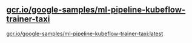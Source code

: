 
[gcr.io/google-samples/ml-pipeline-kubeflow-trainer-taxi](https://hub.docker.com/r/anjia0532/google-samples.ml-pipeline-kubeflow-trainer-taxi/tags/)
-----


[gcr.io/google-samples/ml-pipeline-kubeflow-trainer-taxi:latest](https://hub.docker.com/r/anjia0532/google-samples.ml-pipeline-kubeflow-trainer-taxi/tags/)


